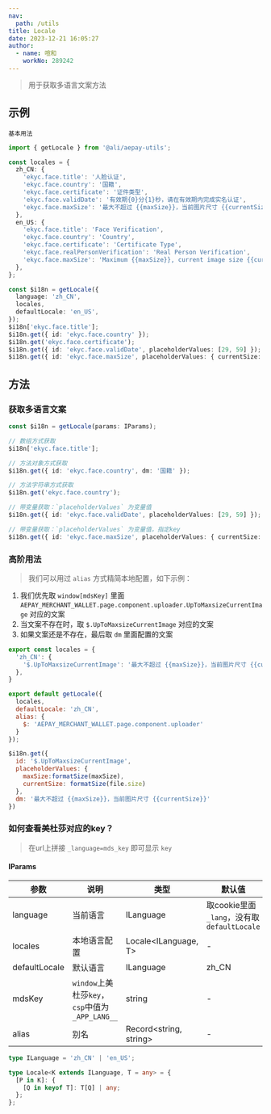 ```yaml
---
nav:
  path: /utils
title: Locale
date: 2023-12-21 16:05:27
author: 
  - name: 喧和
    workNo: 289242
---
```


> 用于获取多语言文案方法


## 示例
<code src="./demo/index.tsx">基本用法</code>

```typescript
import { getLocale } from '@ali/aepay-utils';

const locales = {
  zh_CN: {
    'ekyc.face.title': '人脸认证',
    'ekyc.face.country': '国籍',
    'ekyc.face.certificate': '证件类型',
    'ekyc.face.validDate': '有效期{0}分{1}秒，请在有效期内完成实名认证',
    'ekyc.face.maxSize': '最大不超过 {{maxSize}}，当前图片尺寸 {{currentSize}}',
  },
  en_US: {
    'ekyc.face.title': 'Face Verification',
    'ekyc.face.country': 'Country',
    'ekyc.face.certificate': 'Certificate Type',
    'ekyc.face.realPersonVerification': 'Real Person Verification',
    'ekyc.face.maxSize': 'Maximum {{maxSize}}, current image size {{currentSize}}',
  },
};

const $i18n = getLocale({
  language: 'zh_CN',
  locales,
  defaultLocale: 'en_US',
});
$i18n['ekyc.face.title'];
$i18n.get({ id: 'ekyc.face.country' });
$i18n.get('ekyc.face.certificate');
$i18n.get({ id: 'ekyc.face.validDate', placeholderValues: [29, 59] });
$i18n.get({ id: 'ekyc.face.maxSize', placeholderValues: { currentSize: '8MB', maxSize: '10MB' } });
```

## 方法

### 获取多语言文案

```typescript
const $i18n = getLocale(params: IParams);

// 数组方式获取
$i18n['ekyc.face.title']; 

// 方法对象方式获取
$i18n.get({ id: 'ekyc.face.country', dm: '国籍' }); 

// 方法字符串方式获取
$i18n.get('ekyc.face.country'); 

// 带变量获取：`placeholderValues` 为变量值
$i18n.get({ id: 'ekyc.face.validDate', placeholderValues: [29, 59] });

// 带变量获取：`placeholderValues` 为变量值，指定key
$i18n.get({ id: 'ekyc.face.maxSize', placeholderValues: { currentSize: '8MB', maxSize: '10MB' } });
```

### 高阶用法
> 我们可以用过 `alias` 方式精简本地配置，如下示例：
1. 我们优先取 `window[mdsKey]` 里面 `AEPAY_MERCHANT_WALLET.page.component.uploader.UpToMaxsizeCurrentImage` 对应的文案
2. 当文案不存在时，取 `$.UpToMaxsizeCurrentImage` 对应的文案
3. 如果文案还是不存在，最后取 `dm` 里面配置的文案

```js
export const locales = {
  'zh_CN': {
    '$.UpToMaxsizeCurrentImage': '最大不超过 {{maxSize}}，当前图片尺寸 {{currentSize}}',
  },
}

export default getLocale({
  locales,
  defaultLocale: 'zh_CN',
  alias: {
    $: 'AEPAY_MERCHANT_WALLET.page.component.uploader'
  }
});

$i18n.get({ 
  id: '$.UpToMaxsizeCurrentImage',
  placeholderValues: {
    maxSize:formatSize(maxSize), 
    currentSize: formatSize(file.size)
  },
  dm: '最大不超过 {{maxSize}}，当前图片尺寸 {{currentSize}}'
})
```

### 如何查看美杜莎对应的key？
> 在url上拼接 `_language=mds_key` 即可显示 `key`

#### IParams

| 参数  | 说明     | 类型     | 默认值 |
| ----- | -------- | -------- | ------ |
| language | 当前语言 | ILanguage |  取cookie里面 `_lang`，没有取 `defaultLocale` |
| locales | 本地语言配置 | Locale<ILanguage, T> | -  |
| defaultLocale | 默认语言 | ILanguage | zh_CN  |
| mdsKey | `window`上美杜莎`key`，`csp`中值为`_APP_LANG__` | string | -  |
| alias | 别名 | Record<string, string> | -  |


```ts
type ILanguage = 'zh_CN' | 'en_US';

type Locale<K extends ILanguage, T = any> = {
  [P in K]: {
    [Q in keyof T]: T[Q] | any;
  };
};
```